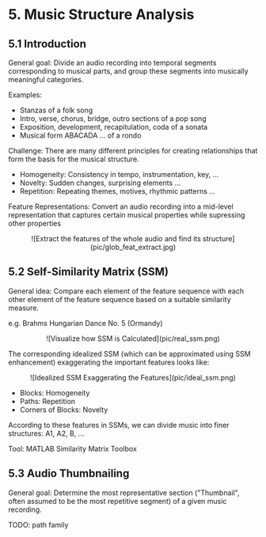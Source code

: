 # 5. Music Structure Analysis

## 5.1 Introduction

General goal: Divide an audio recording into temporal segments corresponding to musical parts, and group these segments into musically meaningful categories.

Examples:

* Stanzas of a folk song
* Intro, verse, chorus, bridge, outro sections of a pop song
* Exposition, development, recapitulation, coda of a sonata
* Musical form ABACADA ... of a rondo

Challenge: There are many different principles for creating relationships that form the basis for the musical structure.

* Homogeneity: Consistency in tempo, instrumentation, key, ...
* Novelty: Sudden changes, surprising elements ...
* Repetition: Repeating themes, motives, rhythmic patterns ...

Feature Representations: Convert an audio recording into a mid-level representation that captures certain musical properties while supressing other properties

<center>![Extract the features of the whole audio and find its structure](pic/glob_feat_extract.jpg)</center>

## 5.2 Self-Similarity Matrix (SSM)

General idea: Compare each element of the feature sequence with each other element of the feature sequence based on a suitable similarity measure.

e.g. Brahms Hungarian Dance No. 5 (Ormandy)

<center>![Visualize how SSM is Calculated](pic/real_ssm.png)</center>

The corresponding idealized SSM (which can be approximated using SSM enhancement) exaggerating the important features looks like:

<center>![Idealized SSM Exaggerating the Features](pic/ideal_ssm.png)</center>

* Blocks: Homogeneity
* Paths: Repetition
* Corners of Blocks: Novelty

According to these features in SSMs, we can divide music into finer structures: A1, A2, B, ...

Tool: MATLAB Similarity Matrix Toolbox

## 5.3 Audio Thumbnailing

General goal: Determine the most representative section ("Thumbnail", often assumed to be the most repetitive segment) of a given music recording.

TODO: path family
